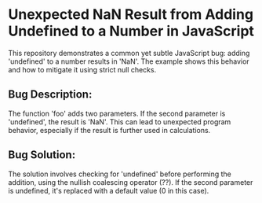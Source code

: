 # Unexpected NaN Result from Adding Undefined to a Number in JavaScript

This repository demonstrates a common yet subtle JavaScript bug: adding 'undefined' to a number results in 'NaN'.  The example shows this behavior and how to mitigate it using strict null checks.

## Bug Description:
The function 'foo' adds two parameters. If the second parameter is 'undefined', the result is 'NaN'.  This can lead to unexpected program behavior, especially if the result is further used in calculations.

## Bug Solution:
The solution involves checking for 'undefined' before performing the addition, using the nullish coalescing operator (??).  If the second parameter is undefined, it's replaced with a default value (0 in this case).